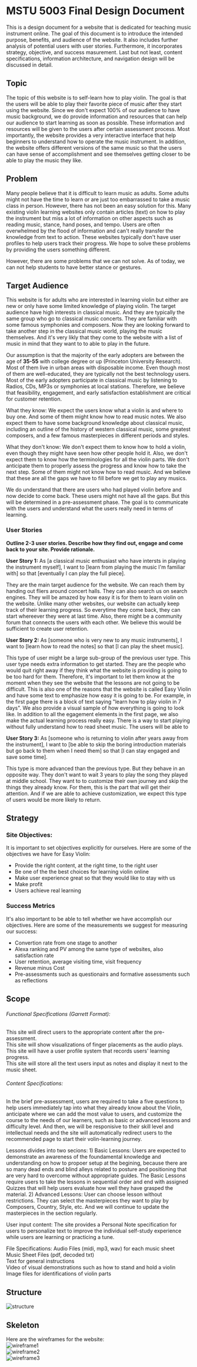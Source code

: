 # MSTU 5003 Final Design Document
This is a design document for a website that is dedicated for teaching music instrument online. The goal of this document is to introduce the intended purpose, benefits, and audience of the website. It also includes further analysis of potential users with user stories. Furthermore, it incorporates strategy, objective, and success masurement. Last but not least, content specifications, information architecture, and navigation design will be discussed in detail.

## Topic
The topic of this website is to self-learn how to play violin. The goal is that the users will be able to play their favorite piece of music after they start using the website. Since we don't expect 100% of our audience to have music background, we do provide information and resources that can help our audience to start learning as soon as possible. These information and resources will be given to the users after certain assessment process. Most importantly, the website provides a very interactive interface that help beginners to understand how to operate the music instrument. In addition, the website offers different versions of the same music so that the users can have sense of accomplishment and see themselves getting closer to be able to play the music they like.

## Problem
Many people believe that it is difficult to learn music as adults. Some adults might not have the time to learn or are just too embarrassed to take a music class in person. However, there has not been an easy solution for this. Many existing violin learning websites only contain articles (text) on how to play the instrument but miss a lot of information on other aspects such as reading music, stance, hand poses, and tempo. Users are often overwhelmed by the flood of information and can't really transfer the knowledge from text to action. These websites typically don't have user profiles to help users track their progress. We hope to solve these problems by providing the users something different.

However, there are some problems that we can not solve. As of today, we can not help students to have better stance or gestures.

## Target Audience
This website is for adults who are interested in learning violin but either are new or only have some limited knowledge of playing violin. The target audience have high interests in classical music. And they are typically the same group who go to classical music concerts. They are familiar with some famous symphonies and composers. Now they are looking forward to take another step in the classical music world, playing the music themselves. And it's very likly that they come to the website with a list of music in mind that they want to to able to play in the future.

Our assumption is that the majority of the early adopters are between the age of **35-55** with college degree or up (Princeton University Research). Most of them live in urban areas with disposable income. Even though most of them are well-educated, they are typically not the best technology users. Most of the early adopters participate in classical music by listening to Radios, CDs, MP3s or symphonies at local stations. Therefore, we believe that feasibility, engagement, and early satisfaction establishment are critical for customer retention.

What they know: We expect the users know what a violin is and where to buy one. And some of them might know how to read music notes. We also expect them to have some background knowledge about classical music, including an outline of the history of western classical music, some greatest composers, and a few famous masterpieces in different periods and styles.

What they don't know: We don't expect them to know how to hold a violin, even though they might have seen how other people hold it. Also, we don't expect them to know how the terminologies for all the violin parts. We don't anticipate them to properly assess the progress and know how to take the next step. Some of them might not know how to read music. And we believe that these are all the gaps we have to fill before we get to play any musics.

We do understand that there are users who had played violin before and now decide to come back. These users might not have all the gaps. But this will be determined in a pre-assessment phase. The goal is to communicate with the users and understand what the users really need in terms of learning.

### User Stories
**Outline 2-3 user stories. Describe how they find out, engage and come back to your site. Provide rationale.**

 **User Story 1:** As [a classical music enthusiast who have intersts in playing the instrument myself], I want to [learn from playing the music I'm familiar with] so that [eventually I can play the full piece].

They are the main target audience for the website. We can reach them by handing out fliers around concert halls. They can also search us on search engines. They will be amazed by how easy it is for them to learn violin on the website. Unlike many other websites, our website can actually keep track of their learning progress. So everytime they come back, they can start whereever they were at last time. Also, there might be a community forum that connects the users with each other. We believe this would be sufficient to create user retention.

**User Story 2:** As [someone who is very new to any music instruments], I want to [learn how to read the notes] so that [I can play the sheet music].

This type of user might be a large sub-group of the previous user type. This user type needs extra information to get started. They are the people who would quit right away if they think what the website is providing is going to be too hard for them. Therefore, it's important to let them know at the moment when they see the website that the lessons are not going to be difficult. This is also one of the reasons that the website is called Easy Violin and have some text to emphasize how easy it is going to be. For example, in the first page there is a block of text saying "learn how to play violin in 7 days". We also provide a visual sample of how everything is going to look like. In addition to all the egagement elements in the first page, we also make the actual learning process really easy. There is a way to start playing without fully understand how to read sheet music. The users will be able to

**User Story 3:** As [someone who is returning to violin after years away from the instrument], I want to [be able to skip the boring introduction materials but go back to them when I need them] so that [I can stay engaged and save some time].

This type is more advanced than the previous type. But they behave in an opposite way. They don't want to wait 3 years to play the song they played at middle school. They want to to customize their own journey and skip the things they already know. For them, this is the part that will get their attention. And if we are able to achieve customization, we expect this type of users would be more likely to return.



## Strategy

### Site Objectives:
It is important to set objectives explicitly for ourselves. Here are some of the objectives we have for Easy Violin:
* Provide the right content, at the right time, to the right user
* Be one of the the best choices for learning violin online
* Make user experience great so that they would like to stay with us
* Make profit
* Users achieve real learning

### Success Metrics
It's also important to be able to tell whether we have accomplish our objectives. Here are some of the measurements we suggest for measuring our success:
* Convertion rate from one stage to another
* Alexa ranking and PV among the same type of websites, also satisfaction rate
* User retention, average visiting time, visit frequency
* Revenue minus Cost
* Pre-assessments such as questionairs and formative assessments such as reflections


## Scope
###### Functional Specifications (Garrett Format):    
This site will direct users to the appropriate content after the pre-assessment.   
This site will show visualizations of finger placements as the audio plays.   
This site will have a user profile system that records users' learning progress.   
This site will store all the text users input as notes and display it next to the music sheet.   

###### Content Specifications:
In the brief pre-assessment, users are required to take a five questions to help users immediately tap into what they already know about the Violin, anticipate where we can add the most value to users, and customize the course to the needs of our learners, such as basic or advanced lessons and difficulty level. And then, we will be responisive to their skill level and intellectual needs and the site will automatically redirect users to the recommended page to start their volin-learning journey.

Lessons divides into two secions: 1) Basic Lessons: Users are expected to demonstrate an awareness of the foundamental knowledge and understanding on how to propoer setup at the begining, because there are so many dead ends and blind alleys related to posture and positioning that are very hard to overcome without appropriate guides. The Basic Lessons require users to take the lessons in sequential order and end with assigned Quizzes that will help users evaluate how well they have grasped the material. 2) Advanced Lessons: User can choose lesson without restrictions. They can select the masterpieces they want to play by Composers, Country, Style, etc. And we will continue to update the masterpieces in the section regularly.

User input content: The site provides a Personal Note specification for users to personalize text to improve the individual self-study experience while users are learning or practicing a tune.

File Specifications:
Audio Files (midi, mp3, wav) for each music sheet    
Music Sheet Files (pdf, decoded txt)    
Text for general instructions    
Video of visual demonstrations such as how to stand and hold a violin    
Image files for identifications of violin parts    

## Structure
![structure](wireframe/structure.png)   

## Skeleton
Here are the wireframes for the website:    
![wireframe1](wireframe/1.png)    
![wireframe2](wireframe/2.png)    
![wireframe3](wireframe/3.png)    
